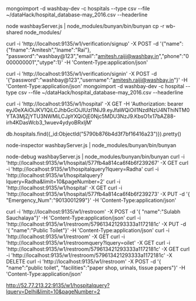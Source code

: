 mongoimport -d washbay-dev -c hospitals --type csv --file ~/dataHack/hospital_database-may_2016.csv --headerline

node washbayServer.js | node_modules/bunyan/bin/bunyan
cp -r wb-shared node_modules/

curl -i 'http://localhost:9135/w1/verification/signup' -X POST -d '{"name":{"fname":"Amitesh","lname":"Rai"}, "password":"washbay@123","email":"amitesh.raiji@washbay.in","phone":"0000000001","utype":1}' -H 'Content-Type:application/json'

curl -i 'http://localhost:9135/w1/verification/signin' -X POST -d '{"password":"washbay@123","username":"amitesh.raiji@washbay.in"}' -H 'Content-Type:application/json'
mongoimport -d washbay-dev -c hospital --type csv --file ~/dataHack/hospital_database-may_2016.csv --headerline

curl -i 'http://localhost:9135/w1/hospital' -X GET -H 'Authorization: bearer eyJ0eXAiOiJKV1QiLCJhbGciOiJIUzI1NiJ9.eyJfaWQiOiI1NzdlNzU4NThiNTM0YTA3MjZjYTU3NWMiLCJpYXQiOjE0Njc5MDU3NzJ9.KbsO1x17bAZ88-irh4KDasWcb3_1wuev4ydyoBRxljM'


db.hospitals.find({_id:ObjectId("5790b876b4d3f7bf16416a23")}).pretty()

node-inspector washbayServer.js | node_modules/bunyan/bin/bunyan

node-debug  washbayServer.js | node_modules/bunyan/bin/bunyan
curl -i 'http://localhost:9135/w1/hospital/577fb4a814ca6f4b6f239267' -X GET
curl -i 'http://localhost:9135/w1/hospitalquery?lquery=Radha'
curl -i 'http://localhost:9135/w1/hospitalquery?lquery=Radha&limit=10&pageNumber=2'
curl -i 'http://localhost:9135/w1/hospital' -X GET
curl -i 'http://localhost:9135/w1/hospital/577fb4a814ca6f4b6f239273' -X PUT -d '{ "Emergency_Num":"9013001299"}' -H 'Content-Type:application/json' 

curl -i 'http://localhost:9135/w1/restroom' -X POST -d '{ "name":"Sulabh Sauchalaya"}' -H 'Content-Type:application/json'
curl -i 'http://localhost:9135/w1/restroom/579613421293333a1172181c' -X PUT -d '{ "name":"Public Toilet"}' -H
'Content-Type:application/json' 
curl -i 'http://localhost:9135/w1/restroom' -X GET
curl -i 'http://localhost:9135/w1/restroomquery?lquery=oilet' -X GET
curl -i 'http://localhost:9135/w1/restroom/579613421293333a1172181c' -X GET
curl -i 'http://localhost:9135/w1/restroom/579613421293333a1172181c' -X DELETE
curl -i 'http://localhost:9135/w1/restroom' -X POST -d '{ "name":"public toilet", "facilities":"paper shop, urinals, tissue papers"}' -H 'Content-Type:application/json'

http://52.77.213.22:9135/w1/hospitalquery?lquery=Delhi&limit=10&pageNumber=2
